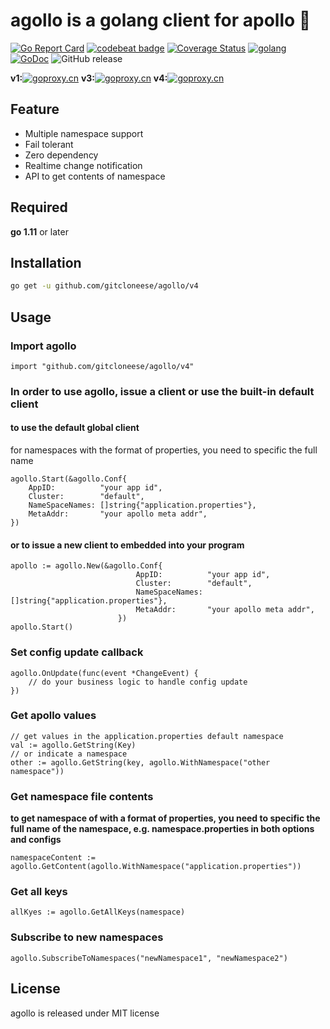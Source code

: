 # agollo is a golang client for apollo 🚀 

[![Go Report Card](https://goreportcard.com/badge/github.com/philchia/agollo)](https://goreportcard.com/report/github.com/philchia/agollo)
[![codebeat badge](https://codebeat.co/badges/e31b4a09-f531-4b74-a86a-775f46436539)](https://codebeat.co/projects/github-com-philchia-agollo-master)
[![Coverage Status](https://coveralls.io/repos/github/philchia/agollo/badge.svg?branch=v4)](https://coveralls.io/github/philchia/agollo?branch=v4)
[![golang](https://img.shields.io/badge/Language-Go-green.svg?style=flat)](https://golang.org)
[![GoDoc](https://godoc.org/github.com/philchia/agollo?status.svg)](https://pkg.go.dev/github.com/philchia/agollo/v4)
![GitHub release](https://img.shields.io/github/release/philchia/agollo.svg)

**v1:**[![goproxy.cn](https://goproxy.cn/stats/github.com/philchia/agollo/badges/download-count.svg)](https://goproxy.cn)
**v3:**[![goproxy.cn](https://goproxy.cn/stats/github.com/philchia/agollo/v3/badges/download-count.svg)](https://goproxy.cn)
**v4:**[![goproxy.cn](https://goproxy.cn/stats/github.com/philchia/agollo/v4/badges/download-count.svg)](https://goproxy.cn)


## Feature

* Multiple namespace support
* Fail tolerant
* Zero dependency
* Realtime change notification
* API to get contents of namespace

## Required

**go 1.11** or later

## Installation

```sh
go get -u github.com/gitcloneese/agollo/v4
```

## Usage

### Import agollo

```golang
import "github.com/gitcloneese/agollo/v4"
```

### In order to use agollo, issue a client or use the built-in default client

#### to use the default global client

for namespaces with the format of properties, you need to specific the full name 

```golang
agollo.Start(&agollo.Conf{
    AppID:          "your app id",
    Cluster:        "default",
    NameSpaceNames: []string{"application.properties"},
    MetaAddr:       "your apollo meta addr",
})
```

#### or to issue a new client to embedded into your program

```golang
apollo := agollo.New(&agollo.Conf{
                            AppID:          "your app id",
                            Cluster:        "default",
                            NameSpaceNames: []string{"application.properties"},
                            MetaAddr:       "your apollo meta addr",
                        })
apollo.Start()
```

### Set config update callback

```golang
agollo.OnUpdate(func(event *ChangeEvent) {
    // do your business logic to handle config update
})
```

### Get apollo values

```golang
// get values in the application.properties default namespace
val := agollo.GetString(Key)
// or indicate a namespace
other := agollo.GetString(key, agollo.WithNamespace("other namespace"))
```

### Get namespace file contents
**to get namespace of with a format of properties, you need to specific the full name of the namespace, e.g. namespace.properties in both options and configs**
```golang
namespaceContent := agollo.GetContent(agollo.WithNamespace("application.properties"))
```

### Get all keys

```golang
allKyes := agollo.GetAllKeys(namespace)
```

### Subscribe to new namespaces

```golang
agollo.SubscribeToNamespaces("newNamespace1", "newNamespace2")
```

## License

agollo is released under MIT license
